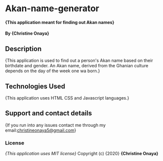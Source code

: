 # Akan-name-generator

#### {This application meant for finding out Akan names}
#### By **{Christine Onaya}**
## Description
{This application is used to find out a person's Akan name based on their birthdate and gender. An Akan name, derived from the Ghanian culture depends on the day of the week
one wa born.}
## Technologies Used
{This application uses HTML CSS and Javascript languages.}
## Support and contact details
{If you run into any issues contact me through my email:christineonaya5@gmail.com}
### License
*{This application uses MIT license}*
Copyright (c) {2020} **{Christine Onaya}**
